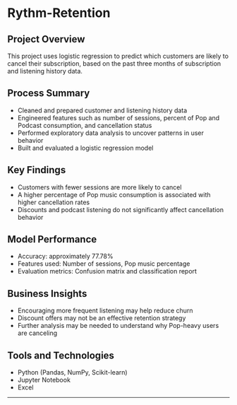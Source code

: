 # Rythm-Retention

## Project Overview

This project uses logistic regression to predict which customers are likely to cancel their subscription, based on the past three months of subscription and listening history data.

## Process Summary

* Cleaned and prepared customer and listening history data
* Engineered features such as number of sessions, percent of Pop and Podcast consumption, and cancellation status
* Performed exploratory data analysis to uncover patterns in user behavior
* Built and evaluated a logistic regression model

## Key Findings

* Customers with fewer sessions are more likely to cancel
* A higher percentage of Pop music consumption is associated with higher cancellation rates
* Discounts and podcast listening do not significantly affect cancellation behavior

## Model Performance

* Accuracy: approximately 77.78%
* Features used: Number of sessions, Pop music percentage
* Evaluation metrics: Confusion matrix and classification report

## Business Insights

* Encouraging more frequent listening may help reduce churn
* Discount offers may not be an effective retention strategy
* Further analysis may be needed to understand why Pop-heavy users are canceling

## Tools and Technologies

* Python (Pandas, NumPy, Scikit-learn)
* Jupyter Notebook
* Excel

---

